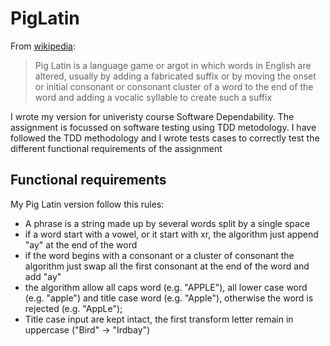 # PigLatin
From [wikipedia](https://en.wikipedia.org/wiki/Pig_Latin):
> Pig Latin is a language game or argot in which words in English are altered, usually by adding a fabricated suffix or by moving the onset or initial consonant or consonant cluster of a word to the end of the word and adding a vocalic syllable to create such a suffix

I wrote my version for univeristy course Software Dependability. The assignment is focussed on software testing using TDD metodology. I have followed the TDD methodology and I wrote tests cases to correctly test the different functional requirements of the assignment

## Functional requirements

My Pig Latin version follow this rules:
* A phrase is a string made up by several words split by a single space
* if a word start with a vowel, or it start with xr, the algorithm just append "ay" at the end of the word
* if the word begins with a consonant or a cluster of consonant the algorithm just swap all the first consonant at the end of the word and add "ay"
* the algorithm allow all caps word (e.g. "APPLE"), all lower case word (e.g. "apple") and title case word (e.g. "Apple"), otherwise the word is rejected (e.g. "AppLe");
* Title case input are kept intact, the first transform letter remain in uppercase ("Bird" -> "Irdbay")
